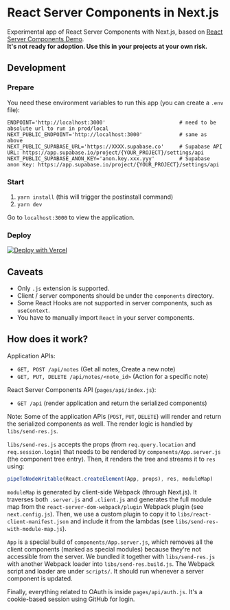 # React Server Components in Next.js

Experimental app of React Server Components with Next.js, based on [React Server Components Demo](https://github.com/reactjs/server-components-demo).  
**It's not ready for adoption. Use this in your projects at your own risk.**

## Development

### Prepare

You need these environment variables to run this app (you can create a `.env` file):

```
ENDPOINT='http://localhost:3000'                        # need to be absolute url to run in prod/local
NEXT_PUBLIC_ENDPOINT='http://localhost:3000'            # same as above
NEXT_PUBLIC_SUPABASE_URL='https://XXXX.supabase.co'     # Supabase API URL: https://app.supabase.io/project/{YOUR_PROJECT}/settings/api
NEXT_PUBLIC_SUPABASE_ANON_KEY='anon.key.xxx.yyy'        # Supabase anon Key: https://app.supabase.io/project/{YOUR_PROJECT}/settings/api
```

### Start

1. `yarn install` (this will trigger the postinstall command)
2. `yarn dev`

Go to `localhost:3000` to view the application.

### Deploy

[![Deploy with Vercel](https://vercel.com/button)](https://vercel.com/new/git/external?repository-url=https%3A%2F%2Fgithub.com%2Fvercel%2Fnext-server-components&env=ENDPOINT,NEXT_PUBLIC_ENDPOINT,NEXT_PUBLIC_SUPABASE_URL,NEXT_PUBLIC_SUPABASE_ANON_KEY&project-name=next-server-components&repo-name=next-server-components&demo-title=React%20Server%20Components%20(Experimental%20Demo)&demo-description=Experimental%20demo%20of%20React%20Server%20Components%20with%20Next.js.%20&demo-url=https%3A%2F%2Fnext-server-components.supabase.vercel.app&demo-image=https%3A%2F%2Fnext-server-components.supabase.vercel.app%2Fog.png)

## Caveats

- Only `.js` extension is supported.
- Client / server components should be under the `components` directory.
- Some React Hooks are not supported in server components, such as `useContext`.
- You have to manually import `React` in your server components.

## How does it work?

Application APIs:

- `GET, POST /api/notes` (Get all notes, Create a new note)
- `GET, PUT, DELETE /api/notes/<note_id>` (Action for a specific note)

React Server Components API (`pages/api/index.js`):

- `GET /api` (render application and return the serialized components)

Note: Some of the application APIs (`POST`, `PUT`, `DELETE`) will render and return the serialized components as well. The render logic is handled by `libs/send-res.js`.

`libs/send-res.js` accepts the props (from `req.query.location` and `req.session.login`) that needs to be rendered by `components/App.server.js` (the component tree entry). Then, it renders the tree and streams it to `res` using:

```js
pipeToNodeWritable(React.createElement(App, props), res, moduleMap)
```

`moduleMap` is generated by client-side Webpack (through Next.js). It traverses both `.server.js` and `.client.js` and generates the full module map from the `react-server-dom-webpack/plugin` Webpack plugin (see `next.config.js`).
Then, we use a custom plugin to copy it to `libs/react-client-manifest.json` and include it from the lambdas (see `libs/send-res-with-module-map.js`).

`App` is a special build of `components/App.server.js`, which removes all the client components (marked as special modules) because they're not accessible from the server. We bundled it together with `libs/send-res.js` with another Webpack loader into `libs/send-res.build.js`. The Webpack script and loader are under `scripts/`. It should run whenever a server component is updated.

Finally, everything related to OAuth is inside `pages/api/auth.js`. It's a cookie-based session using GitHub for login.
